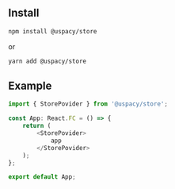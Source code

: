 ## Install

```sh
npm install @uspacy/store
```

or

```sh
yarn add @uspacy/store
```

## Example

```javascript
import { StorePovider } from '@uspacy/store';

const App: React.FC = () => {
	return (
		<StorePovider>
			app
		</StorePovider>
	);
};

export default App;
```
